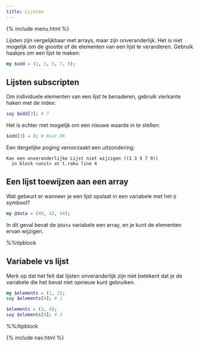 ```yaml
---
title: Lijsten
---
```


{% include menu.html %}

Lijsten zijn vergelijkbaar met arrays, maar zijn onveranderlijk. Het is niet mogelijk om de grootte of de elementen van een lijst te veranderen. Gebruik haakjes om een lijst te maken:

```raku
my $odd = (1, 3, 5, 7, 9);
```

## Lijsten subscripten

Om individuele elementen van een lijst te benaderen, gebruik vierkante haken met de index:

```raku
say $odd[3]; # 7
```

Het is echter niet mogelijk om een nieuwe waarde in te stellen:

```raku
$odd[3] = 8; # Niet OK
```

Een dergelijke poging veroorzaakt een uitzondering:

    Kan een onveranderlijke Lijst niet wijzigen ((1 3 5 7 9))
      in block <unit> at t.raku line 4

## Een lijst toewijzen aan een array

Wat gebeurt er wanneer je een lijst opslaat in een variabele met het `@` symbool?

```raku
my @data = (40, 42, 44);
```

In dit geval bevat de `@data` variabele een array, en je kunt de elementen ervan wijzigen.

%%tipblock
## Variabele vs lijst

Merk op dat het feit dat lijsten onveranderlijk zijn niet betekent dat je de variabele die het bevat niet opnieuw kunt gebruiken.

```raku
my $elements = (1, 2);
say $elements[0]; # 1

$elements = (3, 4);
say $elements[0]; # 3
```

%%/tipblock

{% include nav.html %}